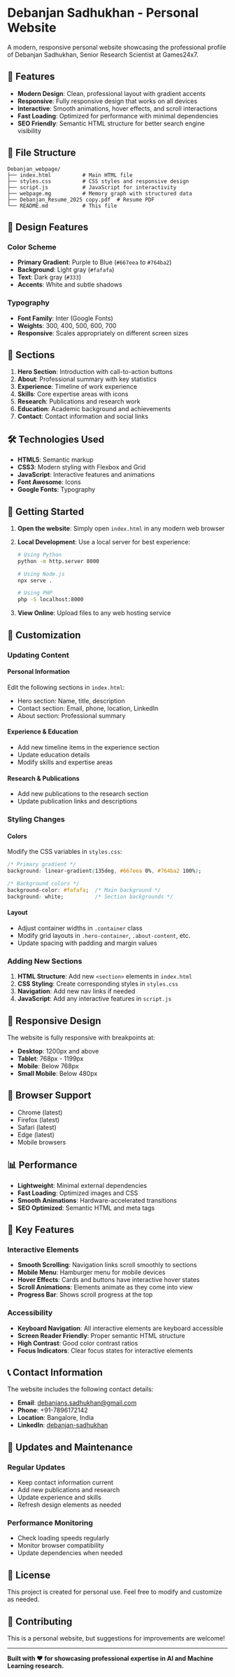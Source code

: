 # Debanjan Sadhukhan - Personal Website

A modern, responsive personal website showcasing the professional profile of Debanjan Sadhukhan, Senior Research Scientist at Games24x7.

## 🚀 Features

- **Modern Design**: Clean, professional layout with gradient accents
- **Responsive**: Fully responsive design that works on all devices
- **Interactive**: Smooth animations, hover effects, and scroll interactions
- **Fast Loading**: Optimized for performance with minimal dependencies
- **SEO Friendly**: Semantic HTML structure for better search engine visibility

## 📁 File Structure

```
Debanjan_webpage/
├── index.html          # Main HTML file
├── styles.css          # CSS styles and responsive design
├── script.js           # JavaScript for interactivity
├── webpage.mg          # Memory graph with structured data
├── Debanjan_Resume_2025 copy.pdf  # Resume PDF
└── README.md           # This file
```

## 🎨 Design Features

### Color Scheme
- **Primary Gradient**: Purple to Blue (`#667eea` to `#764ba2`)
- **Background**: Light gray (`#fafafa`)
- **Text**: Dark gray (`#333`)
- **Accents**: White and subtle shadows

### Typography
- **Font Family**: Inter (Google Fonts)
- **Weights**: 300, 400, 500, 600, 700
- **Responsive**: Scales appropriately on different screen sizes

## 📱 Sections

1. **Hero Section**: Introduction with call-to-action buttons
2. **About**: Professional summary with key statistics
3. **Experience**: Timeline of work experience
4. **Skills**: Core expertise areas with icons
5. **Research**: Publications and research work
6. **Education**: Academic background and achievements
7. **Contact**: Contact information and social links

## 🛠️ Technologies Used

- **HTML5**: Semantic markup
- **CSS3**: Modern styling with Flexbox and Grid
- **JavaScript**: Interactive features and animations
- **Font Awesome**: Icons
- **Google Fonts**: Typography

## 🚀 Getting Started

1. **Open the website**: Simply open `index.html` in any modern web browser
2. **Local Development**: Use a local server for best experience:
   ```bash
   # Using Python
   python -m http.server 8000
   
   # Using Node.js
   npx serve .
   
   # Using PHP
   php -S localhost:8000
   ```

3. **View Online**: Upload files to any web hosting service

## 📝 Customization

### Updating Content

#### Personal Information
Edit the following sections in `index.html`:
- Hero section: Name, title, description
- Contact section: Email, phone, location, LinkedIn
- About section: Professional summary

#### Experience & Education
- Add new timeline items in the experience section
- Update education details
- Modify skills and expertise areas

#### Research & Publications
- Add new publications to the research section
- Update publication links and descriptions

### Styling Changes

#### Colors
Modify the CSS variables in `styles.css`:
```css
/* Primary gradient */
background: linear-gradient(135deg, #667eea 0%, #764ba2 100%);

/* Background colors */
background-color: #fafafa;  /* Main background */
background: white;          /* Section backgrounds */
```

#### Layout
- Adjust container widths in `.container` class
- Modify grid layouts in `.hero-container`, `.about-content`, etc.
- Update spacing with padding and margin values

### Adding New Sections

1. **HTML Structure**: Add new `<section>` elements in `index.html`
2. **CSS Styling**: Create corresponding styles in `styles.css`
3. **Navigation**: Add new nav links if needed
4. **JavaScript**: Add any interactive features in `script.js`

## 📱 Responsive Design

The website is fully responsive with breakpoints at:
- **Desktop**: 1200px and above
- **Tablet**: 768px - 1199px
- **Mobile**: Below 768px
- **Small Mobile**: Below 480px

## 🔧 Browser Support

- Chrome (latest)
- Firefox (latest)
- Safari (latest)
- Edge (latest)
- Mobile browsers

## 📊 Performance

- **Lightweight**: Minimal external dependencies
- **Fast Loading**: Optimized images and CSS
- **Smooth Animations**: Hardware-accelerated transitions
- **SEO Optimized**: Semantic HTML and meta tags

## 🎯 Key Features

### Interactive Elements
- **Smooth Scrolling**: Navigation links scroll smoothly to sections
- **Mobile Menu**: Hamburger menu for mobile devices
- **Hover Effects**: Cards and buttons have interactive hover states
- **Scroll Animations**: Elements animate as they come into view
- **Progress Bar**: Shows scroll progress at the top

### Accessibility
- **Keyboard Navigation**: All interactive elements are keyboard accessible
- **Screen Reader Friendly**: Proper semantic HTML structure
- **High Contrast**: Good color contrast ratios
- **Focus Indicators**: Clear focus states for interactive elements

## 📞 Contact Information

The website includes the following contact details:
- **Email**: debanjans.sadhukhan@gmail.com
- **Phone**: +91-7896172142
- **Location**: Bangalore, India
- **LinkedIn**: [debanjan-sadhukhan](https://www.linkedin.com/in/debanjan-sadhukhan-b4538092/)

## 🔄 Updates and Maintenance

### Regular Updates
- Keep contact information current
- Add new publications and research
- Update experience and skills
- Refresh design elements as needed

### Performance Monitoring
- Check loading speeds regularly
- Monitor browser compatibility
- Update dependencies when needed

## 📄 License

This project is created for personal use. Feel free to modify and customize as needed.

## 🤝 Contributing

This is a personal website, but suggestions for improvements are welcome!

---

**Built with ❤️ for showcasing professional expertise in AI and Machine Learning research.** 